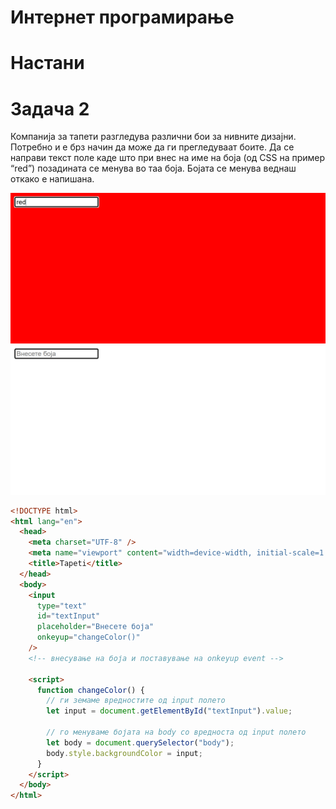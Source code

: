 # Интернет програмирање

# Настани

# Задача 2

Компанија за тапети разгледува различни бои за нивните дизајни. Потребно и е брз начин да може да ги прегледуваат боите. Да се направи текст поле каде што при внес на име на боја (од CSS на пример “red”) позадината се менува во таа боја. Бојата се менува веднаш откако е напишана.

![IMAGE](images/2.png)
![IMAGE](images/1.png)

```html
<!DOCTYPE html>
<html lang="en">
  <head>
    <meta charset="UTF-8" />
    <meta name="viewport" content="width=device-width, initial-scale=1.0" />
    <title>Tapeti</title>
  </head>
  <body>
    <input
      type="text"
      id="textInput"
      placeholder="Внесете боја"
      onkeyup="changeColor()"
    />
    <!-- внесување на боја и поставување на onkeyup event -->

    <script>
      function changeColor() {
        // ги земаме вредностите од input полето
        let input = document.getElementById("textInput").value;

        // го менуваме бојата на body со вредноста од input полето
        let body = document.querySelector("body");
        body.style.backgroundColor = input;
      }
    </script>
  </body>
</html>
```
